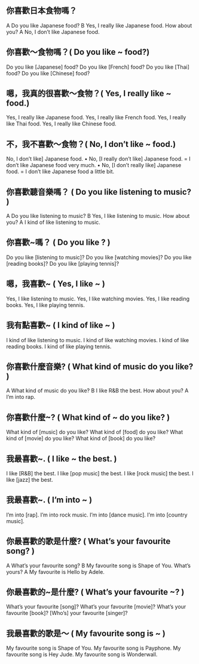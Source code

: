 ## 你喜歡日本食物嗎？

A Do you like Japanese food?
B Yes, I really like Japanese food. How about you?
A No, I don’t like Japanese food.

## 你喜歡～食物嗎？( Do you like ~ food?)

Do you like [Japanese] food?
Do you like [French] food?
Do you like [Thai] food?
Do you like [Chinese] food?

## 嗯，我真的很喜歡～食物？( Yes, I really like ~ food.)

Yes, I really like Japanese food.
Yes, I really like French food.
Yes, I really like Thai food.
Yes, I really like Chinese food.

## 不，我不喜歡～食物？( No, I don’t like ~ food.)

No, I don’t like] Japanese food.
• No, [I really don’t like] Japanese food. = I don’t like Japanese food very much.
• No, [I don’t really like] Japanese food. = I don’t like Japanese food a little bit.

## 你喜歡聽音樂嗎？ ( Do you like listening to music? )

A Do you like listening to music?
B Yes, I like listening to music. How about you?
A I kind of like listening to music.

## 你喜歡~嗎？ ( Do you like ? )

Do you like [listening to music]?
Do you like [watching movies]?
Do you like [reading books]?
Do you like [playing tennis]?

## 嗯，我喜歡~ ( Yes, I like ~ )

Yes, I like listening to music.
Yes, I like watching movies.
Yes, I like reading books.
Yes, I like playing tennis.

## 我有點喜歡~ ( I kind of like ~ )

I kind of like listening to music.
I kind of like watching movies.
I kind of like reading books.
I kind of like playing tennis.

## 你喜歡什麼音樂? ( What kind of music do you like? )

A What kind of music do you like?
B I like R&B the best. How about you?
A I’m into rap.

## 你喜歡什麼~? ( What kind of ~ do you like? )

What kind of [music] do you like?
What kind of [food] do you like?
What kind of [movie] do you like?
What kind of [book] do you like?

## 我最喜歡~. ( I like ~ the best. )

I like [R&B] the best.
I like [pop music] the best.
I like [rock music] the best.
I like [jazz] the best.

## 我最喜歡~. ( I’m into ~ )

I’m into [rap].
I’m into rock music.
I’m into [dance music].
I’m into [country music].

## 你最喜歡的歌是什麼? ( What’s your favourite song? )

A What’s your favourite song?
B My favourite song is Shape of You. What’s yours?
A My favourite is Hello by Adele.

## 你最喜歡的~是什麼? ( What’s your favourite ~? )

What’s your favourite [song]?
What’s your favourite [movie]?
What’s your favourite [book]?
[Who’s] your favourite [singer]?

## 我最喜歡的歌是～ ( My favourite song is ~ )

My favourite song is Shape of You.
My favourite song is Payphone.
My favourite song is Hey Jude.
My favourite song is Wonderwall.
